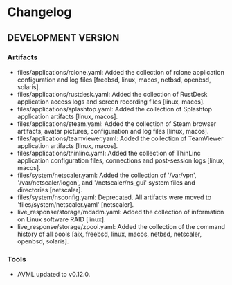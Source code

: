 # Changelog

## DEVELOPMENT VERSION

### Artifacts

- files/applications/rclone.yaml: Added the collection of rclone application configuration and log files [freebsd, linux, macos, netbsd, openbsd, solaris].
- files/applications/rustdesk.yaml: Added the collection of RustDesk application access logs and screen recording files [linux, macos].
- files/applications/splashtop.yaml: Added the collection of Splashtop application artifacts [linux, macos].
- files/applications/steam.yaml: Added the collection of Steam browser artifacts, avatar pictures, configuration and log files [linux, macos].
- files/applications/teamviewer.yaml: Added the collection of TeamViewer application artifacts [linux, macos].
- files/applications/thinlinc.yaml: Added the collection of ThinLinc application configuration files, connections and post-session logs [linux, macos].
- files/system/netscaler.yaml: Added the collection of '/var/vpn', '/var/netscaler/logon', and '/netscaler/ns_gui' system files and directories [netscaler].
- files/system/nsconfig.yaml: Deprecated. All artifacts were moved to 'files/system/netscaler.yaml' [netscaler].
- live_response/storage/mdadm.yaml: Added the collection of information on Linux software RAID [linux].
- live_response/storage/zpool.yaml: Added the collection of the command history of all pools [aix, freebsd, linux, macos, netbsd, netscaler, openbsd, solaris].

### Tools

- AVML updated to v0.12.0.